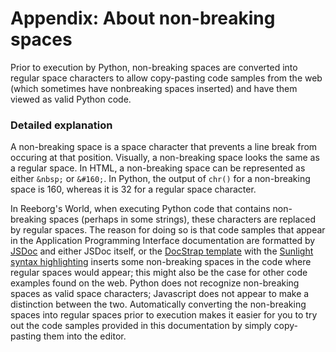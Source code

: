 # Appendix: About non-breaking spaces

Prior to execution by Python, non-breaking spaces are converted into regular space characters to allow copy-pasting code samples from the web \(which sometimes have nonbreaking spaces inserted\) and have them viewed as valid Python code.

### Detailed explanation

A non-breaking space is a space character that prevents a line break from occuring at that position. Visually, a non-breaking space looks the same as a regular space. In HTML, a non-breaking space can be represented as either `&nbsp;` or `&#160;`. In Python, the output of `chr()` for a non-breaking space is 160, whereas it is 32 for a regular space character.

In Reeborg's World, when executing Python code that contains non-breaking spaces \(perhaps in some strings\), these characters are replaced by regular spaces. The reason for doing so is that code samples that appear in the Application Programming Interface documentation are formatted by [JSDoc](http://usejsdoc.org/) and either JSDoc itself, or the [DocStrap template](https://github.com/docstrap/docstrap) with the [Sunlight syntax highlighting](http://sunlightjs.com/) inserts some non-breaking spaces in the code where regular spaces would appear; this might also be the case for other code examples found on the web. Python does not recognize non-breaking spaces as valid space characters; Javascript does not appear to make a distinction between the two. Automatically converting the non-breaking spaces into regular spaces prior to execution makes it easier for you to try out the code samples provided in this documentation by simply copy-pasting them into the editor.

